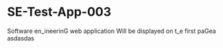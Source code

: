 # SE-Test-App-003
Software en_ineerinG web application 
Will be displayed on t_e first paGea asdasdas
